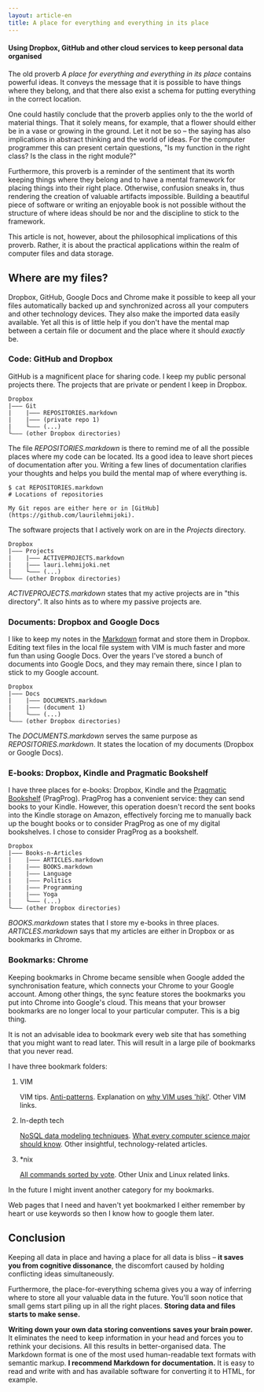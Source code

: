 ```yaml
---
layout: article-en
title: A place for everything and everything in its place
---
```

#### Using Dropbox, GitHub and other cloud services to keep personal data organised

The old proverb _A place for everything and everything in its place_ contains
powerful ideas. It conveys the message that it is possible to have things where
they belong, and that there also exist a schema for putting everything in the
correct location. 

One could hastily conclude that the proverb applies only to the the world of
material things. That it solely means, for example,  that a flower should either
be in a vase or growing in the ground. Let it not be so – the saying has also
implications in abstract thinking and the world of ideas. For the computer
programmer this can present certain questions, "Is my function in the right class? Is
the class in the right module?"

Furthermore, this proverb is a reminder of the sentiment that its worth keeping
things where they belong and to have a mental framework for placing things into
their right place. Otherwise, confusion sneaks in, thus rendering the creation
of valuable artifacts impossible. Building a beautiful piece of software or
writing an enjoyable book is not possible without the structure of where ideas
should be nor and the discipline to stick to the framework.

This article is not, however, about the philosophical implications of this
proverb. Rather, it is about the practical applications within the realm of
computer files and data storage.

## Where are my files?

Dropbox, GitHub, Google Docs and Chrome make it possible to keep all your files
automatically backed up and synchronized across all your computers and other
technology devices. They also make the imported data easily available.  Yet all
this is of little help if you don't have the mental map between a certain file
or document and the place where it should _exactly_ be.

### Code: GitHub and Dropbox

GitHub is a magnificent place for sharing code. I keep my public personal
projects there. The projects that are private or pendent I keep in Dropbox.

<pre><code>Dropbox
|––– Git
|    |––– REPOSITORIES.markdown
|    |––– (private repo 1)
|    └––– (...)
└––– (other Dropbox directories)
</code></pre>

The file _REPOSITORIES.markdown_ is there to remind me of all the possible
places where my code can be located. Its a good idea to leave short pieces of
documentation after you. Writing a few lines of documentation clarifies your
thoughts and helps you build the mental map of where everything is.

<pre><code>$ cat REPOSITORIES.markdown
# Locations of repositories

My Git repos are either here or in [GitHub](https://github.com/laurilehmijoki).
</code></pre>

The software projects that I actively work on are in the _Projects_ directory.

<pre><code>Dropbox
|––– Projects
|    |––– ACTIVEPROJECTS.markdown
|    |––– lauri.lehmijoki.net
|    └––– (...)
└––– (other Dropbox directories)
</code></pre>

_ACTIVEPROJECTS.markdown_ states that my active projects are in "this
directory". It also hints as to where my passive projects are.

### Documents: Dropbox and Google Docs

I like to keep my notes in the
[Markdown](http://daringfireball.net/projects/markdown/) format and store them
in Dropbox. Editing text files in the local file system with VIM is much faster
and more fun than using Google Docs. Over the years I've stored a bunch of
documents into Google Docs, and they may remain there, since I plan to stick to
my Google account.

<pre><code>Dropbox
|––– Docs
|    |––– DOCUMENTS.markdown
|    |––– (document 1)
|    └––– (...)
└––– (other Dropbox directories)
</code></pre>

The _DOCUMENTS.markdown_ serves the same purpose as _REPOSITORIES.markdown_. It
states the location of my documents (Dropbox or Google Docs).

### E-books: Dropbox, Kindle and Pragmatic Bookshelf

I have three places for e-books: Dropbox, Kindle and the [Pragmatic
Bookshelf](http://pragprog.com) \(PragProg\). PragProg has a convenient service:
they can send books to your Kindle. However, this operation doesn't record the
sent books into the Kindle storage on Amazon, effectively forcing me to manually
back up the bought books or to consider PragProg as one of my digital
bookshelves. I chose to consider PragProg as a bookshelf.

<pre><code>Dropbox
|––– Books-n-Articles
|    |––– ARTICLES.markdown
|    |––– BOOKS.markdown
|    |––– Language
|    |––– Politics
|    |––– Programming
|    |––– Yoga
|    └––– (...)
└––– (other Dropbox directories)
</code></pre>

_BOOKS.markdown_ states that I store my e-books in three places.
_ARTICLES.markdown_ says that my articles are either in Dropbox or as bookmarks
in Chrome.

### Bookmarks: Chrome

Keeping bookmarks in Chrome became sensible when Google added the
synchronisation feature, which connects your Chrome to your Google account.
Among other things, the sync feature stores the bookmarks you put into Chrome
into Google's cloud. This means that your browser bookmarks are no longer local
to your particular computer. This is a big thing.

It is not an advisable idea to bookmark every web site that has something that you might
want to read later. This will result in a large pile of bookmarks that you never
read.

I have three bookmark folders:

1. VIM

   VIM tips. [Anti-patterns](http://blog.sanctum.geek.nz/tag/anti-patterns/).
   Explanation on [why VIM uses 'hjkl'](http://www.catonmat.net/blog/why-vim-uses-hjkl-as-arrow-keys/). 
   Other VIM links.

2. In-depth tech

   [NoSQL data modeling techniques](http://highlyscalable.wordpress.com/2012/03/01/nosql-data-modeling-techniques).
   [What every computer science major should know](http://matt.might.net/articles/what-cs-majors-should-know/). 
   Other insightful, technology-related articles.

3. \*nix

   [All commands sorted by vote](http://www.commandlinefu.com/commands/browse/sort-by-votes).
   Other Unix and Linux related links.

In the future I might invent another category for my bookmarks. 

Web pages that I need and haven't yet bookmarked I either remember by heart or
use keywords so then I know how to google them later.

## Conclusion

Keeping all data in place and having a place for all data is bliss – **it
saves you from cognitive dissonance**, the discomfort caused by holding
conflicting ideas simultaneously.

Furthermore, the place-for-everything schema gives you a way of inferring where
to store all your valuable data in the future. You'll soon notice that small
gems start piling up in all the right places. **Storing data and files starts to
make sense.**

**Writing down your own data storing conventions saves your brain power.** It
eliminates the need to keep information in your head and forces you to rethink
your decisions. All this results in better-organised data. The Markdown format
is one of the most used human-readable text formats with semantic markup.  **I
recommend Markdown for documentation.** It is easy to read and write with and
has available software for converting it to HTML, for example.
